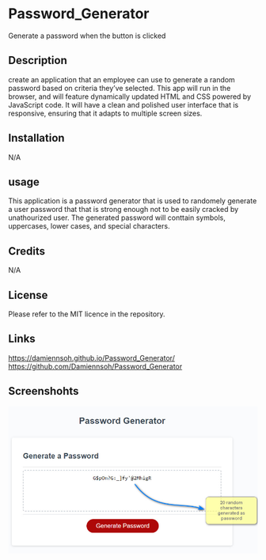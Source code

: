 # Password_Generator
Generate a password when the button is clicked

## Description
create an application that an employee can use to generate a random password based on criteria they’ve selected. This app will run in the browser, and will feature dynamically updated HTML and CSS powered by JavaScript code. It will have a clean and polished user interface that is responsive, ensuring that it adapts to multiple screen sizes.

## Installation
N/A

## usage
This application is a password generator that is used to randomely generate a user password that that is strong enough not to be easily cracked by unathourized user. The generated password will conttain symbols, uppercases, lower cases, and special characters.

## Credits
N/A

## License
Please  refer to the MIT licence in the repository.

## Links
https://damiennsoh.github.io/Password_Generator/
https://github.com/Damiennsoh/Password_Generator

## Screenshohts
![image](https://github.com/Damiennsoh/Password_Generator/blob/main/Screenshots/pw-gen3.jpg)


